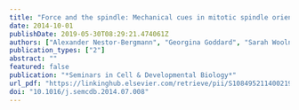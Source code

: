 ```yaml
---
title: "Force and the spindle: Mechanical cues in mitotic spindle orientation"
date: 2014-10-01
publishDate: 2019-05-30T08:29:21.474061Z
authors: ["Alexander Nestor-Bergmann", "Georgina Goddard", "Sarah Woolner"]
publication_types: ["2"]
abstract: ""
featured: false
publication: "*Seminars in Cell & Developmental Biology*"
url_pdf: "https://linkinghub.elsevier.com/retrieve/pii/S1084952114002195"
doi: "10.1016/j.semcdb.2014.07.008"
---
```


